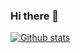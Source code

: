 ### Hi there 👋
[![Github stats](https://github-readme-stats.vercel.app/api?username=too&count_private=true)](https://github.com/anuraghazra/github-readme-stats)

<!--
**too/too** is a ✨ _special_ ✨ repository because its `README.md` (this file) appears on your GitHub profile.

Here are some ideas to get you started:

- 🔭 I’m currently working on ...
- 🌱 I’m currently learning ...
- 👯 I’m looking to collaborate on ...
- 🤔 I’m looking for help with ...
- 💬 Ask me about ...
- 📫 How to reach me: ...
- 😄 Pronouns: ...
- ⚡ Fun fact: ...

[![Top Langs](https://github-readme-stats.vercel.app/api/top-langs/?username=too&layout=compact)](https://github.com/anuraghazra/github-readme-stats)

-->
